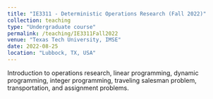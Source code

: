 ```yaml
---
title: "IE3311 - Deterministic Operations Research (Fall 2022)"
collection: teaching
type: "Undergraduate course"
permalink: /teaching/IE3311Fall2022
venue: "Texas Tech University, IMSE"
date: 2022-08-25
location: "Lubbock, TX, USA"
---
```


Introduction to operations research, linear programming, dynamic programming, integer programming, traveling salesman problem, transportation, and assignment problems.
